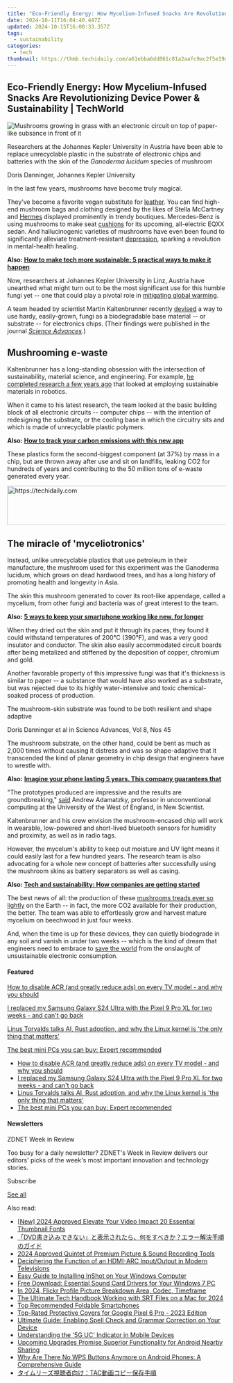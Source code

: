 ```yaml
---
title: "Eco-Friendly Energy: How Mycelium-Infused Snacks Are Revolutionizing Device Power & Sustainability | TechWorld"
date: 2024-10-11T16:04:40.447Z
updated: 2024-10-15T16:00:33.357Z
tags:
  - sustainability
categories:
  - tech
thumbnail: https://thmb.techidaily.com/a61ebba6dd861c81a2aafc9ac2f5e19d276c2c98436797dfa7a745296f54d142.jpg
---
```


## Eco-Friendly Energy: How Mycelium-Infused Snacks Are Revolutionizing Device Power & Sustainability | TechWorld

![Mushrooms growing in grass with an electronic circuit on top of paper-like subsance in front of it](https://www.zdnet.com/a/img/resize/468d5b6e4dd0a0ce1d0736037d879d095fcbff5c/2023/05/09/1fdc7928-db67-402d-bfd1-bd5c51d30128/myceliotronics.jpg?auto=webp&width=1280)

Researchers at the Johannes Kepler University in Austria have been able to replace unrecyclable plastic in the substrate of electronic chips and batteries with the skin of the _Ganoderma_ _lucidum_ species of mushroom

Doris Danninger, Johannes Kepler University

In the last few years, mushrooms have become truly magical. 

They've become a favorite vegan substitute for [leather](https://www.scientificamerican.com/article/this-mushroom-leather-is-being-made-into-hermes-handbags/). You can find high-end mushroom bags and clothing designed by the likes of Stella McCartney and [Hermes](https://www.scientificamerican.com/article/this-mushroom-leather-is-being-made-into-hermes-handbags/) displayed prominently in trendy boutiques. Mercedes-Benz is using mushrooms to make seat [cushions](https://www.miamiherald.com/news/nation-world/national/article258010323.html) for its upcoming, all-electric EQXX sedan. And hallucinogenic varieties of mushrooms have even been found to significantly alleviate treatment-resistant [depression](https://www.hopkinsmedicine.org/news/newsroom/news-releases/psilocybin-treatment-for-major-depression-effective-for-up-to-a-year-for-most-patients-study-shows), sparking a revolution in mental-health healing.

**Also: [How to make tech more sustainable: 5 practical ways to make it happen](https://www.zdnet.com/home-and-office/sustainability/how-to-make-tech-more-sustainable-five-practical-ways-to-make-it-happen/)**

Now, researchers at Johannes Kepler University in Linz, Austria have unearthed what might turn out to be the most significant use for this humble fungi yet -- one that could play a pivotal role in [mitigating global warming](https://www.zdnet.com/home-and-office/sustainability/green-tech-is-hard-work-heres-how-to-find-more-support/).

A team headed by scientist Martin Kaltenbrunner recently [devised](https://www.science.org/doi/10.1126/sciadv.add7118) a way to use hardy, easily-grown, fungi as a biodegradable base material -- or substrate -- for electronics chips. (Their findings were published in the journal [_Science Advances_](https://www.science.org/doi/10.1126/sciadv.add7118).)

## Mushrooming e-waste 

Kaltenbrunner has a long-standing obsession with the intersection of sustainability, material science, and engineering. For example, [he completed research a few years ago](https://onlinelibrary.wiley.com/doi/full/10.1002/adma.202004413) that looked at employing sustainable materials in robotics.

When it came to his latest research, the team looked at the basic building block of all electronic circuits -- computer chips -- with the intention of redesigning the substrate, or the cooling base in which the circuitry sits and which is made of unrecyclable plastic polymers.

**Also: [How to track your carbon emissions with this new app](https://www.zdnet.com/article/track-your-carbon-emissions-with-this-new-app/)**

These plastics form the second-biggest component (at 37%) by mass in a chip, but are thrown away after use and sit on landfills, leaking CO2 for hundreds of years and contributing to the 50 million tons of e-waste generated every year.

<!-- affiliate ads begin -->
<a href="https://appsumo.8odi.net/c/5597632/2105867/7443" target="_top" id="2105867">
  <img src="//a.impactradius-go.com/display-ad/7443-2105867" border="0" alt="https://techidaily.com" width="728" height="90"/>
</a>
<img height="0" width="0" src="https://appsumo.8odi.net/i/5597632/2105867/7443" style="position:absolute;visibility:hidden;" border="0" />
<!-- affiliate ads end -->

## The miracle of 'myceliotronics'

Instead, unlike unrecyclable plastics that use petroleum in their manufacture, the mushroom used for this experiment was the Ganoderma lucidum, which grows on dead hardwood trees, and has a long history of promoting health and longevity in Asia. 

The skin this mushroom generated to cover its root-like appendage, called a mycelium, from other fungi and bacteria was of great interest to the team.

**Also: [5 ways to keep your smartphone working like new, for longer](https://www.zdnet.com/article/5-ways-to-keep-your-smartphone-working-like-new-for-longer/)**

When they dried out the skin and put it through its paces, they found it could withstand temperatures of 200°C (390°F), and was a very good insulator and conductor. The skin also easily accommodated circuit boards after being metalized and stiffened by the deposition of copper, chromium and gold.

Another favorable property of this impressive fungi was that it's thickness is similar to paper -- a substance that would have also worked as a substrate, but was rejected due to its highly water-intensive and toxic chemical-soaked process of production. 

The mushroom-skin substrate was found to be both resilient and shape adaptive

Doris Danninger et al in Science Advances, Vol 8, Nos 45

The mushroom substrate, on the other hand, could be bent as much as 2,000 times without causing it distress and was so shape-adaptive that it transcended the kind of planar geometry in chip design that engineers have to wrestle with. 

**Also:** [**Imagine your phone lasting 5 years. This company guarantees that**](https://www.zdnet.com/home-and-office/sustainability/imagine-your-phone-lasting-5-years-this-company-guarantees-that/)

"The prototypes produced are impressive and the results are groundbreaking," [said](https://www.newscientist.com/article/2346702-computer-chip-made-using-mushroom-skin-could-be-easily-recycled/) Andrew Adamatzky, professor in unconventional computing at the University of the West of England, in New Scientist.

Kaltenbrunner and his crew envision the mushroom-encased chip will work in wearable, low-powered and short-lived bluetooth sensors for humidity and proximity, as well as in radio tags. 

However, the mycelum's ability to keep out moisture and UV light means it could easily last for a few hundred years. The research team is also advocating for a whole new concept of batteries after successfully using the mushroom skins as battery separators as well as casing.

**Also: [Tech and sustainability: How companies are getting started](https://www.zdnet.com/home-and-office/sustainability/tech-and-sustainability-how-companies-are-getting-started/)**

The best news of all: the production of these [mushrooms treads ever so lightly](https://www.zdnet.com/article/chipotle-doubles-down-on-robots-fake-meat/) on the Earth -- in fact, the more CO2 available for their production, the better. The team was able to effortlessly grow and harvest mature mycelium on beechwood in just four weeks.

And, when the time is up for these devices, they can quietly biodegrade in any soil and vanish in under two weeks -- which is the kind of dream that engineers need to embrace to [save the world](https://www.zdnet.com/home-and-office/sustainability/you-just-got-a-new-smartphone-heres-what-to-do-with-your-old-one/) from the onslaught of unsustainable electronic consumption.

#### Featured

[How to disable ACR (and greatly reduce ads) on every TV model - and why you should](https://www.zdnet.com/article/how-to-disable-acr-and-greatly-reduce-ads-on-every-tv-model-and-why-you-should/ "How to disable ACR (and greatly reduce ads) on every TV model - and why you should")

[I replaced my Samsung Galaxy S24 Ultra with the Pixel 9 Pro XL for two weeks - and can't go back](https://www.zdnet.com/article/i-replaced-my-samsung-galaxy-s24-ultra-with-the-pixel-9-pro-xl-for-two-weeks-and-cant-go-back/ "I replaced my Samsung Galaxy S24 Ultra with the Pixel 9 Pro XL for two weeks - and can't go back")

[Linus Torvalds talks AI, Rust adoption, and why the Linux kernel is 'the only thing that matters'](https://www.zdnet.com/article/linus-torvalds-talks-ai-rust-adoption-and-why-the-linux-kernel-is-the-only-thing-that-matters/ "Linus Torvalds talks AI, Rust adoption, and why the Linux kernel is 'the only thing that matters'")

[The best mini PCs you can buy: Expert recommended](https://www.zdnet.com/article/best-mini-pc/ "The best mini PCs you can buy: Expert recommended")

* [How to disable ACR (and greatly reduce ads) on every TV model - and why you should](https://www.zdnet.com/article/how-to-disable-acr-and-greatly-reduce-ads-on-every-tv-model-and-why-you-should/ "How to disable ACR (and greatly reduce ads) on every TV model - and why you should")
* [I replaced my Samsung Galaxy S24 Ultra with the Pixel 9 Pro XL for two weeks - and can't go back](https://www.zdnet.com/article/i-replaced-my-samsung-galaxy-s24-ultra-with-the-pixel-9-pro-xl-for-two-weeks-and-cant-go-back/ "I replaced my Samsung Galaxy S24 Ultra with the Pixel 9 Pro XL for two weeks - and can't go back")
* [Linus Torvalds talks AI, Rust adoption, and why the Linux kernel is 'the only thing that matters'](https://www.zdnet.com/article/linus-torvalds-talks-ai-rust-adoption-and-why-the-linux-kernel-is-the-only-thing-that-matters/ "Linus Torvalds talks AI, Rust adoption, and why the Linux kernel is 'the only thing that matters'")
* [The best mini PCs you can buy: Expert recommended](https://www.zdnet.com/article/best-mini-pc/ "The best mini PCs you can buy: Expert recommended")

#### Newsletters

ZDNET Week in Review

Too busy for a daily newsletter? ZDNET's Week in Review delivers our editors' picks of the week's most important innovation and technology stories.

 Subscribe

[See all](https://www.zdnet.com/newsletters/)

<ins class="adsbygoogle"
     style="display:block"
     data-ad-format="autorelaxed"
     data-ad-client="ca-pub-7571918770474297"
     data-ad-slot="1223367746"></ins>

<ins class="adsbygoogle"
     style="display:block"
     data-ad-client="ca-pub-7571918770474297"
     data-ad-slot="8358498916"
     data-ad-format="auto"
     data-full-width-responsive="true"></ins>

<span class="atpl-alsoreadstyle">Also read:</span>
<div><ul>
<li><a href="https://youtube-data.techidaily.com/024-approved-elevate-your-video-impact-20-essential-thumbnail-fonts/"><u>[New] 2024 Approved Elevate Your Video Impact 20 Essential Thumbnail Fonts</u></a></li>
<li><a href="https://discover-blog.techidaily.com/1725286766144-dvd/"><u>「DVD書き込みできない」と表示されたら、何をすべきか？エラー解決手順のガイド</u></a></li>
<li><a href="https://fox-hovers.techidaily.com/2024-approved-quintet-of-premium-picture-and-sound-recording-tools/"><u>2024 Approved Quintet of Premium Picture & Sound Recording Tools</u></a></li>
<li><a href="https://hardware-reviews.techidaily.com/deciphering-the-function-of-an-hdmi-arc-inputoutput-in-modern-televisions/"><u>Deciphering the Function of an HDMI-ARC Input/Output in Modern Televisions</u></a></li>
<li><a href="https://win-howtos.techidaily.com/easy-guide-to-installing-inshot-on-your-windows-computer/"><u>Easy Guide to Installing InShot on Your Windows Computer</u></a></li>
<li><a href="https://hardware-help.techidaily.com/free-download-essential-sound-card-drivers-for-your-windows-7-pc/"><u>Free Download: Essential Sound Card Drivers for Your Windows 7 PC</u></a></li>
<li><a href="https://facebook-clips.techidaily.com/in-2024-flickr-profile-picture-breakdown-area-codec-timeframe/"><u>In 2024, Flickr Profile Picture Breakdown Area, Codec, Timeframe</u></a></li>
<li><a href="https://fox-hovers.techidaily.com/the-ultimate-tech-handbook-working-with-srt-files-on-a-mac-for-2024/"><u>The Ultimate Tech Handbook Working with SRT Files on a Mac for 2024</u></a></li>
<li><a href="https://hardware-reviews.techidaily.com/top-recommended-foldable-smartphones/"><u>Top Recommended Foldable Smartphones</u></a></li>
<li><a href="https://hardware-reviews.techidaily.com/top-rated-protective-covers-for-google-pixel-6-pro-2023-edition/"><u>Top-Rated Protective Covers for Google Pixel 6 Pro - 2023 Edition</u></a></li>
<li><a href="https://hardware-reviews.techidaily.com/ultimate-guide-enabling-spell-check-and-grammar-correction-on-your-device/"><u>Ultimate Guide: Enabling Spell Check and Grammar Correction on Your Device</u></a></li>
<li><a href="https://hardware-reviews.techidaily.com/understanding-the-5g-uc-indicator-in-mobile-devices/"><u>Understanding the '5G UC' Indicator in Mobile Devices</u></a></li>
<li><a href="https://hardware-reviews.techidaily.com/upcoming-upgrades-promise-superior-functionality-for-android-nearby-sharing/"><u>Upcoming Upgrades Promise Superior Functionality for Android Nearby Sharing</u></a></li>
<li><a href="https://hardware-reviews.techidaily.com/why-are-there-no-wps-buttons-anymore-on-android-phones-a-comprehensive-guide/"><u>Why Are There No WPS Buttons Anymore on Android Phones: A Comprehensive Guide</u></a></li>
<li><a href="https://discover-great.techidaily.com/tac/"><u>タイムリーズ視聴者向け：TAC動画コピー保存手順</u></a></li>
</ul></div>

